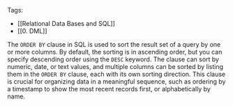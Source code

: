 Tags: 
- [[Relational Data Bases and SQL]]
- [[0. DML]]

The `ORDER BY` clause in SQL is used to sort the result set of a query by one or more columns. By default, the sorting is in ascending order, but you can specify descending order using the `DESC` keyword. The clause can sort by numeric, date, or text values, and multiple columns can be sorted by listing them in the `ORDER BY` clause, each with its own sorting direction. This clause is crucial for organizing data in a meaningful sequence, such as ordering by a timestamp to show the most recent records first, or alphabetically by name.